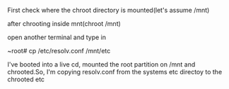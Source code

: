 First check where the chroot directory is mounted(let's assume /mnt)

after chrooting inside mnt(chroot /mnt)

open another terminal and type in 

~root# cp /etc/resolv.conf /mnt/etc

I've booted into a live cd, mounted the root partition on /mnt and chrooted.So, I'm copying resolv.conf from the systems etc directoy
to the chrooted etc
